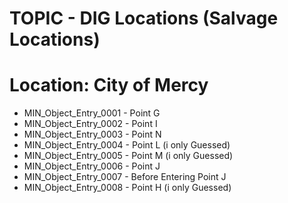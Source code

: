# TOPIC - DIG Locations (Salvage Locations)





# Location: City of Mercy

- MIN_Object_Entry_0001 - Point G
- MIN_Object_Entry_0002 - Point I
- MIN_Object_Entry_0003 - Point N
- MIN_Object_Entry_0004 - Point L (i only Guessed)
- MIN_Object_Entry_0005 - Point M (i only Guessed)
- MIN_Object_Entry_0006 - Point J
- MIN_Object_Entry_0007 - Before Entering Point J
- MIN_Object_Entry_0008 - Point H (i only Guessed)

